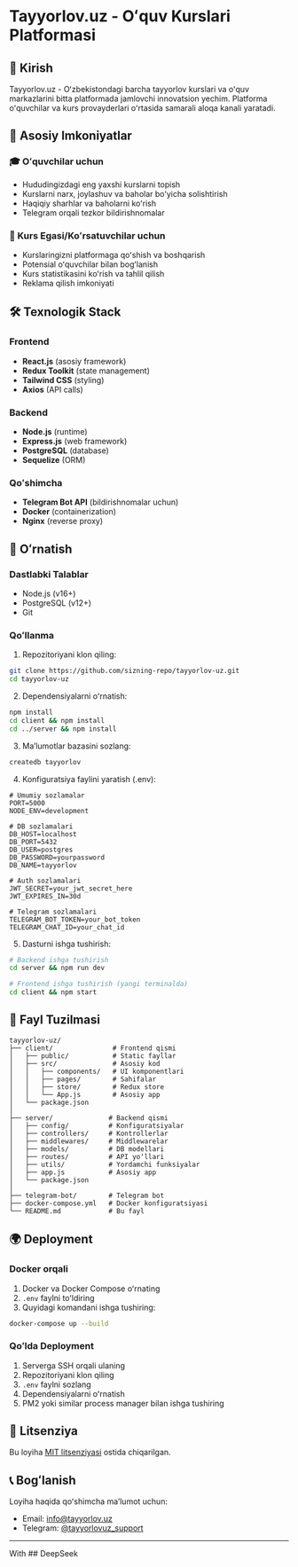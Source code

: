 # Tayyorlov.uz - Oʻquv Kurslari Platformasi

## 📌 Kirish

Tayyorlov.uz - Oʻzbekistondagi barcha tayyorlov kurslari va oʻquv markazlarini bitta platformada jamlovchi innovatsion yechim. Platforma oʻquvchilar va kurs provayderlari oʻrtasida samarali aloqa kanali yaratadi.

## 🌟 Asosiy Imkoniyatlar

### 🎓 Oʻquvchilar uchun
- Hududingizdagi eng yaxshi kurslarni topish
- Kurslarni narx, joylashuv va baholar boʻyicha solishtirish
- Haqiqiy sharhlar va baholarni koʻrish
- Telegram orqali tezkor bildirishnomalar

### 💼 Kurs Egasi/Koʻrsatuvchilar uchun
- Kurslaringizni platformaga qoʻshish va boshqarish
- Potensial oʻquvchilar bilan bogʻlanish
- Kurs statistikasini koʻrish va tahlil qilish
- Reklama qilish imkoniyati

## 🛠 Texnologik Stack

### Frontend
- **React.js** (asosiy framework)
- **Redux Toolkit** (state management)
- **Tailwind CSS** (styling)
- **Axios** (API calls)

### Backend
- **Node.js** (runtime)
- **Express.js** (web framework)
- **PostgreSQL** (database)
- **Sequelize** (ORM)

### Qoʻshimcha
- **Telegram Bot API** (bildirishnomalar uchun)
- **Docker** (containerization)
- **Nginx** (reverse proxy)

## 🚀 Oʻrnatish

### Dastlabki Talablar
- Node.js (v16+)
- PostgreSQL (v12+)
- Git

### Qoʻllanma

1. Repozitoriyani klon qiling:
```bash
git clone https://github.com/sizning-repo/tayyorlov-uz.git
cd tayyorlov-uz
```

2. Dependensiyalarni oʻrnatish:
```bash
npm install
cd client && npm install
cd ../server && npm install
```

3. Maʼlumotlar bazasini sozlang:
```bash
createdb tayyorlov
```

4. Konfiguratsiya faylini yaratish (.env):
```env
# Umumiy sozlamalar
PORT=5000
NODE_ENV=development

# DB sozlamalari
DB_HOST=localhost
DB_PORT=5432
DB_USER=postgres
DB_PASSWORD=yourpassword
DB_NAME=tayyorlov

# Auth sozlamalari
JWT_SECRET=your_jwt_secret_here
JWT_EXPIRES_IN=30d

# Telegram sozlamalari
TELEGRAM_BOT_TOKEN=your_bot_token
TELEGRAM_CHAT_ID=your_chat_id
```

5. Dasturni ishga tushirish:
```bash
# Backend ishga tushirish
cd server && npm run dev

# Frontend ishga tushirish (yangi terminalda)
cd client && npm start
```

## 📂 Fayl Tuzilmasi

```
tayyorlov-uz/
├── client/               # Frontend qismi
│   ├── public/           # Static fayllar
│   ├── src/              # Asosiy kod
│   │   ├── components/   # UI komponentlari
│   │   ├── pages/        # Sahifalar
│   │   ├── store/        # Redux store
│   │   └── App.js        # Asosiy app
│   └── package.json
│
├── server/              # Backend qismi
│   ├── config/          # Konfiguratsiyalar
│   ├── controllers/     # Kontrollerlar
│   ├── middlewares/     # Middlewarelar
│   ├── models/          # DB modellari
│   ├── routes/          # API yoʻllari
│   ├── utils/           # Yordamchi funksiyalar
│   ├── app.js           # Asosiy app
│   └── package.json
│
├── telegram-bot/        # Telegram bot
├── docker-compose.yml   # Docker konfiguratsiyasi
└── README.md            # Bu fayl
```

## 🌍 Deployment

### Docker orqali

1. Docker va Docker Compose oʻrnating
2. `.env` faylni toʻldiring
3. Quyidagi komandani ishga tushiring:
```bash
docker-compose up --build
```

### Qoʻlda Deployment

1. Serverga SSH orqali ulaning
2. Repozitoriyani klon qiling
3. `.env` faylni sozlang
4. Dependensiyalarni oʻrnatish
5. PM2 yoki similar process manager bilan ishga tushiring

## 📝 Litsenziya

Bu loyiha [MIT litsenziyasi](LICENSE) ostida chiqarilgan.

## 📞 Bogʻlanish

Loyiha haqida qoʻshimcha maʼlumot uchun:
- Email: [info@tayyorlov.uz](mailto:info@tayyorlov.uz)
- Telegram: [@tayyorlovuz_support](https://t.me/tayyorlovuz_support)

---

With ## DeepSeek
